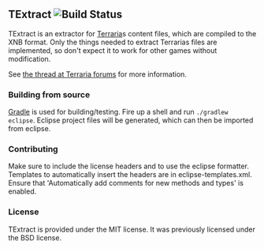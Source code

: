 ## TExtract ![Build Status](https://drone.io/github.com/Antag99/TExtract/status.png)
TExtract is an extractor for [Terraria](http://terraria.org)s content files, which
are compiled to the XNB format. Only the things needed to extract Terrarias files
are implemented, so don't expect it to work for other games without modification.

See [the thread at Terraria forums](http://forums.terraria.org/index.php?threads/textract-extract-terrarias-content-files.937/) for more information.

### Building from source ###
[Gradle](gradle.org) is used for building/testing.
Fire up a shell and run `./gradlew eclipse`.
Eclipse project files will be generated, which can then be imported from eclipse.

### Contributing ###
Make sure to include the license headers and to use the eclipse formatter.
Templates to automatically insert the headers are in eclipse-templates.xml.
Ensure that 'Automatically add comments for new methods and types' is enabled.

### License ###
TExtract is provided under the MIT license. It was previously licensed under
the BSD license.
